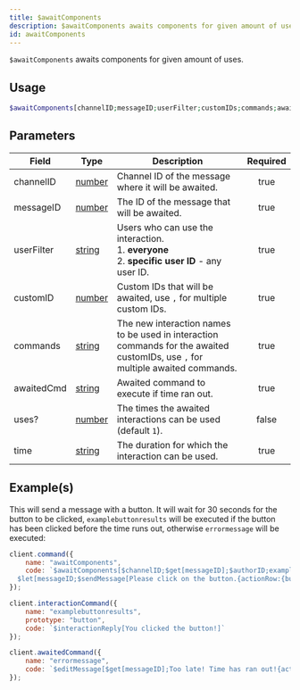 ```yaml
---
title: $awaitComponents
description: $awaitComponents awaits components for given amount of uses.
id: awaitComponents
---
```


`$awaitComponents` awaits components for given amount of uses.

## Usage

```php
$awaitComponents[channelID;messageID;userFilter;customIDs;commands;awaitedCmd;uses?;time]
```

## Parameters

| Field      | Type                                                                                              | Description                                                                                                                    | Required |
| ---------- | ------------------------------------------------------------------------------------------------- | ------------------------------------------------------------------------------------------------------------------------------ | :------: |
| channelID  | [number](https://developer.mozilla.org/en-US/docs/Web/JavaScript/Reference/Global_Objects/Number) | Channel ID of the message where it will be awaited.                                                                            |   true   |
| messageID  | [number](https://developer.mozilla.org/en-US/docs/Web/JavaScript/Reference/Global_Objects/Number) | The ID of the message that will be awaited.                                                                                    |   true   |
| userFilter | [string](https://developer.mozilla.org/en-US/docs/Web/JavaScript/Reference/Global_Objects/String) | Users who can use the interaction. <br /> 1. **everyone** <br /> 2. **specific user ID** - any user ID.                        |   true   |
| customID   | [number](https://developer.mozilla.org/en-US/docs/Web/JavaScript/Reference/Global_Objects/Number) | Custom IDs that will be awaited, use `,` for multiple custom IDs.                                                              |   true   |
| commands   | [string](https://developer.mozilla.org/en-US/docs/Web/JavaScript/Reference/Global_Objects/String) | The new interaction names to be used in interaction commands for the awaited customIDs, use `,` for multiple awaited commands. |   true   |
| awaitedCmd | [string](https://developer.mozilla.org/en-US/docs/Web/JavaScript/Reference/Global_Objects/String) | Awaited command to execute if time ran out.                                                                                    |   true   |
| uses?      | [number](https://developer.mozilla.org/en-US/docs/Web/JavaScript/Reference/Global_Objects/Number) | The times the awaited interactions can be used (default `1`).                                                                  |  false   |
| time       | [string](https://developer.mozilla.org/en-US/docs/Web/JavaScript/Reference/Global_Objects/String) | The duration for which the interaction can be used.                                                                            |   true   |

## Example(s)

This will send a message with a button. It will wait for 30 seconds for the button to be clicked, `examplebuttonresults` will be executed if the button has been clicked before the time runs out, otherwise `errormessage` will be executed:

```js
client.command({
    name: "awaitComponents",
    code: `$awaitComponents[$channelID;$get[messageID];$authorID;examplebutton;examplebuttonresults;errormessage;1;30s]
  $let[messageID;$sendMessage[Please click on the button.{actionRow:{button:Random Button:2:examplebutton:false}};true]]`
});

client.interactionCommand({
    name: "examplebuttonresults",
    prototype: "button",
    code: `$interactionReply[You clicked the button!]`
});

client.awaitedCommand({
    name: "errormessage",
    code: `$editMessage[$get[messageID];Too late! Time has ran out!{actionRow:{button:Random Button:2:examplebutton:true}};$channelID]`
});
```
